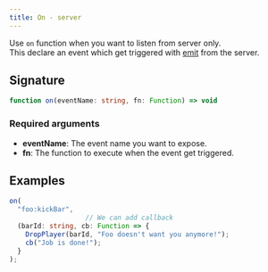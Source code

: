 ```yaml
---
title: On - server
---
```


Use `on` function when you want to listen from server only.\
This declare an event which get triggered with [emit](/scripting-reference/runtimes/javascript/functions/emit-server) from the server.

## Signature

```ts
function on(eventName: string, fn: Function) => void
```

### Required arguments

- **eventName**: The event name you want to expose.
- **fn**: The function to execute when the event get triggered.

## Examples

```ts
on(
  "foo:kickBar",
                   // We can add callback
  (barId: string, cb: Function => {
    DropPlayer(barId, "Foo doesn't want you anymore!");
    cb("Job is done!");
  }
);
```
